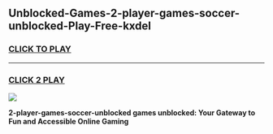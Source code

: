 
## Unblocked-Games-2-player-games-soccer-unblocked-Play-Free-kxdel
<h3>
<a href="https://premium76.site?title=2-player-games-soccer-unblocked&ref=18A1">CLICK TO PLAY</a></h3>
<hr>

<h3>
<a href="https://premium76.site?title=2-player-games-soccer-unblocked&ref=18A1">CLICK 2 PLAY</a>
  
</h3>

<a href="https://premium76.site?title=2-player-games-soccer-unblocked&ref=18A1"><img src="https://clearcache.store/games.png"></a>


**2-player-games-soccer-unblocked games unblocked: Your Gateway to Fun and Accessible Online Gaming**
